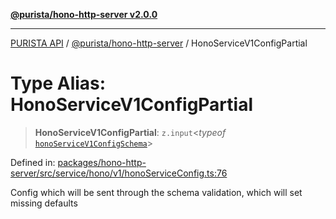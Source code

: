 [**@purista/hono-http-server v2.0.0**](../README.md)

***

[PURISTA API](../../../packages.md) / [@purista/hono-http-server](../README.md) / HonoServiceV1ConfigPartial

# Type Alias: HonoServiceV1ConfigPartial

> **HonoServiceV1ConfigPartial**: `z.input`\<*typeof* [`honoServiceV1ConfigSchema`](../variables/honoServiceV1ConfigSchema.md)\>

Defined in: [packages/hono-http-server/src/service/hono/v1/honoServiceConfig.ts:76](https://github.com/puristajs/purista/blob/master/packages/hono-http-server/src/service/hono/v1/honoServiceConfig.ts#L76)

Config which will be sent through the schema validation, which will set missing defaults
